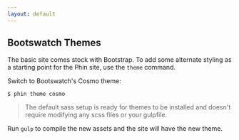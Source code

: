 ```yaml
---
layout: default
---
```


## Bootswatch Themes
The basic site comes stock with Bootstrap. To add some alternate styling as a starting point for the Phin site, use the `theme` command.

Switch to Bootswatch's Cosmo theme:
```
$ phin theme cosmo
```
> The default sass setup is ready for themes to be installed and doesn't require modifying any scss files or your gulpfile.

Run `gulp` to compile the new assets and the site will have the new theme.